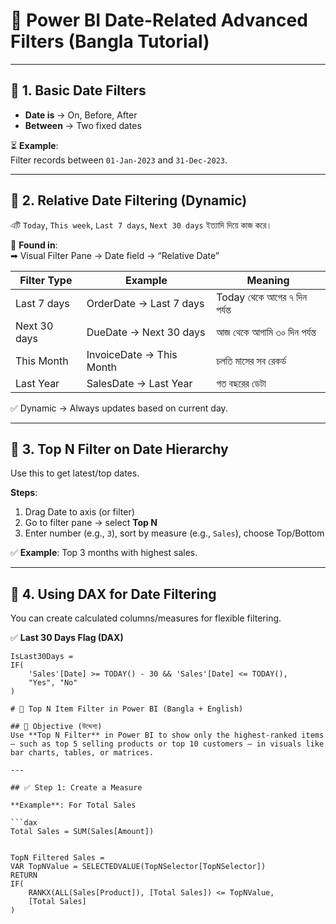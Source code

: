 # 📆 Power BI Date-Related Advanced Filters (Bangla Tutorial)

---

## 🔹 1. Basic Date Filters

- **Date is** → On, Before, After  
- **Between** → Two fixed dates

⏳ **Example**:  
Filter records between `01-Jan-2023` and `31-Dec-2023`.

---

## 🔹 2. Relative Date Filtering (Dynamic)

এটি `Today`, `This week`, `Last 7 days`, `Next 30 days` ইত্যাদি দিয়ে কাজ করে।

📘 **Found in**:  
➡ Visual Filter Pane → Date field → “Relative Date”

| Filter Type     | Example                   | Meaning                                |
|-----------------|---------------------------|----------------------------------------|
| Last 7 days     | OrderDate → Last 7 days   | Today থেকে আগের ৭ দিন পর্যন্ত          |
| Next 30 days    | DueDate → Next 30 days    | আজ থেকে আগামি ৩০ দিন পর্যন্ত          |
| This Month      | InvoiceDate → This Month  | চলতি মাসের সব রেকর্ড                   |
| Last Year       | SalesDate → Last Year     | গত বছরের ডেটা                         |

✅ Dynamic → Always updates based on current day.

---

## 🔹 3. Top N Filter on Date Hierarchy

Use this to get latest/top dates.

**Steps**:
1. Drag Date to axis (or filter)
2. Go to filter pane → select **Top N**
3. Enter number (e.g., `3`), sort by measure (e.g., `Sales`), choose Top/Bottom

✅ **Example**: Top 3 months with highest sales.

---

## 🔹 4. Using DAX for Date Filtering

You can create calculated columns/measures for flexible filtering.

✅ **Last 30 Days Flag (DAX)**

```dax
IsLast30Days = 
IF(
    'Sales'[Date] >= TODAY() - 30 && 'Sales'[Date] <= TODAY(),
    "Yes", "No"
)

# 🧠 Top N Item Filter in Power BI (Bangla + English)

## 📌 Objective (উদ্দেশ্য)
Use **Top N Filter** in Power BI to show only the highest-ranked items — such as top 5 selling products or top 10 customers — in visuals like bar charts, tables, or matrices.

---

## ✅ Step 1: Create a Measure

**Example**: For Total Sales

```dax
Total Sales = SUM(Sales[Amount])


TopN Filtered Sales = 
VAR TopNValue = SELECTEDVALUE(TopNSelector[TopNSelector])
RETURN
IF(
    RANKX(ALL(Sales[Product]), [Total Sales]) <= TopNValue,
    [Total Sales]
)

